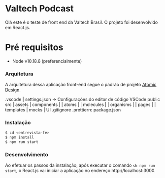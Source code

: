 # Valtech Podcast

Olá este é o teste de front end da Valtech Brasil.
O projeto foi desenvolvido em React.js.

# Pré requisitos
  - Node v10.18.6 (preferencialmente)

### Arquitetura

A arquitetura dessa aplicação front-end segue o padrão de projeto [Atomic Design](https://bradfrost.com/blog/post/atomic-web-design/).

.vscode
| settings.json -> Configurações do editor de código VSCode
public
src
| assets
| components
| | atoms
| | molecules
| | organisms
| | pages
| | templates
| mocks
| UI
.gitignore
.prettierrc
package.json

### Instalação

```sh
$ cd <entrevista-fe>
$ npm install 
$ npm run start
```
### Desenvolvimento

Ao efetuar os passos da instalação, após executar o comando ```sh npm run start```, o React.js vai iniciar a aplicação no endereço http://localhost:3000.
